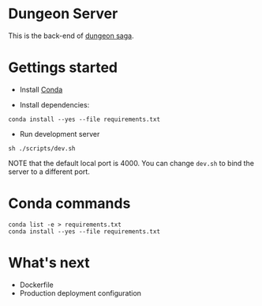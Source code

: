 # Dungeon Server
This is the back-end of [dungeon saga](https://github.com/ktei/dungeon-saga).

# Gettings started
- Install [Conda](https://docs.conda.io/projects/conda/en/latest/index.html)

- Install dependencies:
```
conda install --yes --file requirements.txt
```
- Run development server
```
sh ./scripts/dev.sh
```

NOTE that the default local port is 4000. You can change `dev.sh` to bind the server
to a different port.

# Conda commands
```
conda list -e > requirements.txt
conda install --yes --file requirements.txt
```
 
# What's next
- Dockerfile
- Production deployment configuration